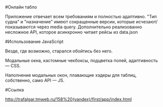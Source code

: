 #Онлайн табло

Приложение отвечает всем требованиям и полностью адаптивно. 
"Тип судна" и "назначение" имеют сокращенные версии, которые исчезают/показываются через media query.
Дополнительно реализованно несложное API, которое асинхронно читает рейсы из data.json

#Использование JavaScript

Везде, где возможно, старался обойтись без него.

Модальные окна, кастомные чекбоксы, подцветка полей, адаптивность — CSS.

Наполнение модальных окон, плавающие хэдеры для таблиц, собственно, само API — JS.

#Ссылка

http://trafalgar.tmweb.ru/158%20(yandex)/first/app/index.html
